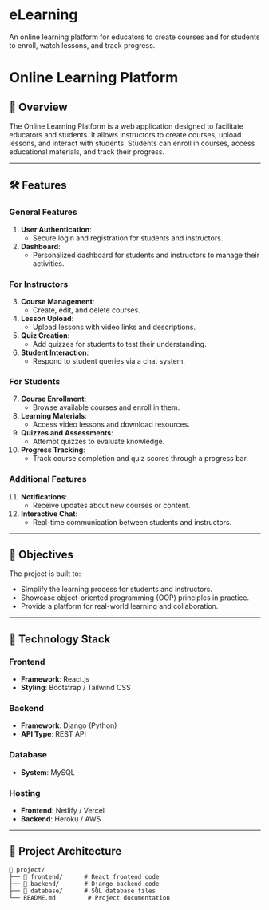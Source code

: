# eLearning

An online learning platform for educators to create courses and for students to enroll, watch lessons, and track progress.

# Online Learning Platform

## 📖 Overview

The Online Learning Platform is a web application designed to facilitate educators and students. It allows instructors to create courses, upload lessons, and interact with students. Students can enroll in courses, access educational materials, and track their progress.

---

## 🛠 Features

### **General Features**
1. **User Authentication**:
   - Secure login and registration for students and instructors.
2. **Dashboard**:
   - Personalized dashboard for students and instructors to manage their activities.

### **For Instructors**
3. **Course Management**:
   - Create, edit, and delete courses.
4. **Lesson Upload**:
   - Upload lessons with video links and descriptions.
5. **Quiz Creation**:
   - Add quizzes for students to test their understanding.
6. **Student Interaction**:
   - Respond to student queries via a chat system.

### **For Students**
7. **Course Enrollment**:
   - Browse available courses and enroll in them.
8. **Learning Materials**:
   - Access video lessons and download resources.
9. **Quizzes and Assessments**:
   - Attempt quizzes to evaluate knowledge.
10. **Progress Tracking**:
    - Track course completion and quiz scores through a progress bar.

### **Additional Features**
11. **Notifications**:
    - Receive updates about new courses or content.
12. **Interactive Chat**:
    - Real-time communication between students and instructors.

---

## 🎯 Objectives

The project is built to:
- Simplify the learning process for students and instructors.
- Showcase object-oriented programming (OOP) principles in practice.
- Provide a platform for real-world learning and collaboration.

---

## 🚀 Technology Stack

### **Frontend**
- **Framework**: React.js
- **Styling**: Bootstrap / Tailwind CSS

### **Backend**
- **Framework**: Django (Python)
- **API Type**: REST API

### **Database**
- **System**: MySQL

### **Hosting**
- **Frontend**: Netlify / Vercel
- **Backend**: Heroku / AWS

---

## 🧱 Project Architecture

```plaintext
📂 project/
├── 📂 frontend/      # React frontend code
├── 📂 backend/       # Django backend code
├── 📂 database/      # SQL database files
└── README.md         # Project documentation
